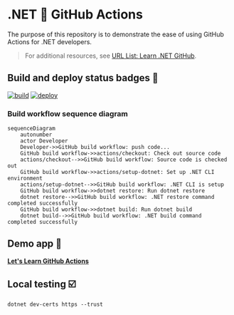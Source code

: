 # .NET 💜 GitHub Actions

The purpose of this repository is to demonstrate the ease of using GitHub Actions for .NET developers.

> For additional resources, see [URL List: Learn .NET GitHub](https://www.theurlist.com/letslearndotnet-github-resources).

## Build and deploy status badges 📛

[![build](https://github.com/IEvangelist/actions-demo/actions/workflows/dotnet-build.yml/badge.svg)](https://github.com/IEvangelist/actions-demo/actions/workflows/dotnet-build.yml)
[![deploy](https://github.com/IEvangelist/actions-demo/actions/workflows/azure-static-web-app-deploy.yml/badge.svg)](https://github.com/IEvangelist/actions-demo/actions/workflows/azure-static-web-app-deploy.yml)

### Build workflow sequence diagram

```mermaid
sequenceDiagram
    autonumber
    actor Developer
    Developer->>GitHub build workflow: push code...
    GitHub build workflow->>actions/checkout: Check out source code
    actions/checkout-->>GitHub build workflow: Source code is checked out
    GitHub build workflow->>actions/setup-dotnet: Set up .NET CLI environment
    actions/setup-dotnet-->>GitHub build workflow: .NET CLI is setup
    GitHub build workflow->>dotnet restore: Run dotnet restore
    dotnet restore-->>GitHub build workflow: .NET restore command completed successfully
    GitHub build workflow->>dotnet build: Run dotnet build
    dotnet build-->>GitHub build workflow: .NET build command completed successfully
```

## Demo app 🔗

**[Let's Learn GitHub Actions](https://aka.ms/lets-learn-github-actions)**

## Local testing ☑️

```dotnetcli
dotnet dev-certs https --trust
```
